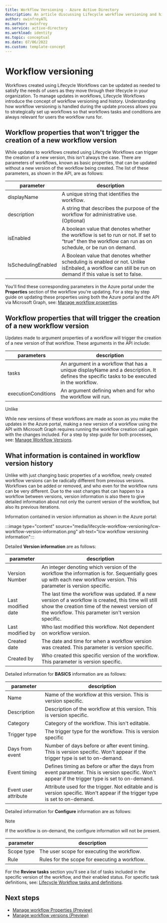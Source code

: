 ```yaml
---
title: Workflow Versioning - Azure Active Directory
description: An article discussing Lifecycle workflow versioning and history
author: owinfreyATL
ms.author: owinfrey
ms.service: active-directory
ms.workload: identity
ms.topic: conceptual 
ms.date: 07/06/2022
ms.custom: template-concept
---
```


# Workflow versioning



Workflows created using Lifecycle Workflows can be updated as needed to satisfy the needs of users as they move through their lifecycle in your organization. To manage updates in workflows, Lifecycle Workflows introduce the concept of workflow versioning and history. Understanding how workflow versioning is handled during the update process allows you to strategically set up workflows so that workflows tasks and conditions are always relevant for users the workflow runs for.


## Workflow properties that won't trigger the creation of a new workflow version

While updates to workflows created using Lifecycle Workflows can trigger the creation of a new version, this isn't always the case. There are parameters of workflows, known as basic properties, that can be updated without a new version of the workflow being created. The list of these parameters, as shown in the API, are as follows:


|parameter  |description  |
|---------|---------|
|displayName     | A unique string that identifies the workflow.        |
|description     | A string that describes the purpose of the workflow for administrative use. (Optional) |
|isEnabled     | A boolean value that denotes whether the workflow is set to run or not. If set to “true" then the workflow can run as on schedule, or be run on demand.        |
|IsSchedulingEnabled  | A Boolean value that denotes whether scheduling is enabled or not. Unlike isEnbaled, a workflow can still be run on demand if this value is set to false.        |


You'll find these corresponding parameters in the Azure portal under the **Properties** section of the workflow you're updating. For a step by step guide on updating these properties using both the Azure portal and the API via Microsoft Graph, see: [Manage workflow properties](manage-workflow-properties.md).

## Workflow properties that will trigger the creation of a new workflow version

Updates made to argument properties of a workflow will trigger the creation of a new version of that workflow. These arguments in the API include:


|parameters  |description  |
|---------|---------|
|tasks     | An argument in a workflow that has a unique displayName and a description. It defines the specific tasks to be executed in the workflow.         |
|executionConditions     | An argument defining when and for who the workflow will run.        |

Unlike 

While new versions of these workflows are made as soon as you make the updates in the Azure portal, making a new version of a workflow using the API with Microsoft Graph requires running the workflow creation call again with the changes included. For a step by step guide for both processes, see: [Manage Workflow Versions](manage-workflow-tasks.md).

## What information is contained in workflow version history

Unlike with just changing basic properties of a workflow, newly created workflow versions can be radically different from previous versions. Workflows can be added or removed, and who even for the workflow runs can be very different. Due to the vast changes that can happen to a workflow between versions, version information is also there to give detailed information about not only the current version of the workflow, but also its previous iterations.

Information contained in version information as shown in the Azure portal:

:::image type="content" source="media/lifecycle-workflow-versioning/lcw-workflow-version-information.png" alt-text="lcw workflow versioning information":::


Detailed **Version information** are as follows:


|parameter  |description  |
|---------|---------|
|Version Number     | An integer denoting which version of the workflow the information is for. Sequentially goes up with each new workflow version. This parameter is version specific.        |
|Last modified date     | The last time the workflow was updated. If a new version of a workflow is created, this time will still show the creation time of the newest version of the workflow. This parameter isn't version specific.        |
|Last modified by     | Who last modified this workflow. Not dependent on workflow version.        |
|Created date     |  The date and time for when a workflow version was created. This parameter is version specific.     |
|Created by     | Who created this specific version of the workflow. This parameter is version specific.        |


Detailed information for **BASICS** information are as follows:


|parameter  |description  |
|---------|---------|
|Name     | Name of the workflow at this version. This is version specific.        |
|Description     | Description of the workflow at this version. This is version specific.        |
|Category     | Category of the workflow. This isn't editable.      |
|Trigger type     | The trigger type for the workflow. This is version specific        |
|Days from event     | Number of days before or after event timing. This is version specific. Won't appear if the trigger type is set to on-demand.        |
|Event timing     | Defines timing as before or after the days from event parameter. This is version specific. Won't appear if the trigger type is set to on-demand.        |
|Event user attribute     | Attribute used for the trigger. Not editable and is version specific. Won't appear if the trigger type is set to on-demand.        |

Detailed information for **Configure** information are as follows:

> [!NOTE]
> If the workflow is on-demand, the configure information will not be present.


|parameter  |description  |
|---------|---------|
|Scope type     | The user scope for executing the workflow.        |
|Rule     |  Rules for the scope for executing a workflow.       |



For the **Review tasks** section you'll see a list of tasks included in the specific version of the workflow, and their enabled status. For specific task definitions, see: [Lifecycle Workflow tasks and definitions](lifecycle-workflow-tasks.md).


## Next steps

- [Manage workflow Properties (Preview)](manage-workflow-properties.md)
- [Manage workflow versions (Preview)](manage-workflow-tasks.md)

